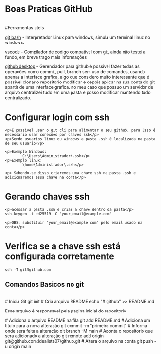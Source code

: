 <!--[![Build Status](https://travis-ci.org/microservices-demo/microservices-demo.svg?branch=master)](https://travis-ci.org/microservices-demo/microservices-demo)-->
<h1>Boas Praticas GitHub</h1>	
</br>
#Ferramentas uteis
	<p><a href="https://www.git-scm.com/download/win">git bash</a> -  Interpretador Linux para windows, simula um terminal linux no windows.</p>
	<p><a href="">vscode</a> -  Compilador de codigo compativel com git, ainda não testei a fundo, em breve trago mais informações</p>
	<p><a href="">github desktop</a> - Gerenciador para github é possivel fazer todas as operações como commit, pull, branch sem uso de comandos, usando apenas a interface
	grafica, algo que considero muito interessante que é possivel clonar o repositorio modificar e depois aplicar na sua conta do git apartir de uma interface grafica. 
	no meu caso que possuo um servidor de arquivo centralizei tudo em uma pasta e posso modificar mantendo tudo centralizado.</p>

# Configurar login com ssh
	<p>É possivel usar o git cli para alimentar o seu github, para isso é necessario usar conexões por chaves ssh</p>
	<p>Sendo usuarios linux ou windows a pasta .ssh é localizada na pasta de seu usuario</p>
	
	<p>Exemplo Windows: 
			C:\Users\Administrador\.ssh</p>
	<p>Exemplo linux: 
			\home\Administrador\.ssh</p>
	
	<p> Sabendo-se disso criaremos uma chave ssh na pasta .ssh e adicionaremos essa chave na conta</p>

# Gerando chaves ssh
	<p>acessar a pasta .ssh e criar a chave dentro da pasta</p>
	ssh-keygen -t ed25519 -C "your_email@example.com"

	<p>OBS: substituir "your_email@example.com" pelo email usado na conta</p>

# Verifica se a chave ssh está configurada corretamente
	ssh -T git@github.com
	
<h2>Comandos Basicos no git</h2>	
</br>
# Inicia Git
	git init
# Cria arquivo README
	echo "# github" >> README.md  
	<p>Esse arquivo é responsavel pela pagina inicial do repositorio</p>
# Adiciona o arquivo README na fila 
	git add README.md   
# Adiciona um titulo para a nova alteração
	git commit -m "primeiro commit" 
# Informa onde sera feita a alteração
	git branch -M main 
# Aponta o repositorio que sera adicionado a alteração
	git remote add origin git@github.com:idealista07/github.git
# Altera o arquivo na conta
	git push -u origin main